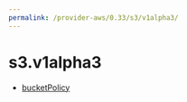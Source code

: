 ```yaml
---
permalink: /provider-aws/0.33/s3/v1alpha3/
---
```


# s3.v1alpha3



* [bucketPolicy](bucketPolicy.md)